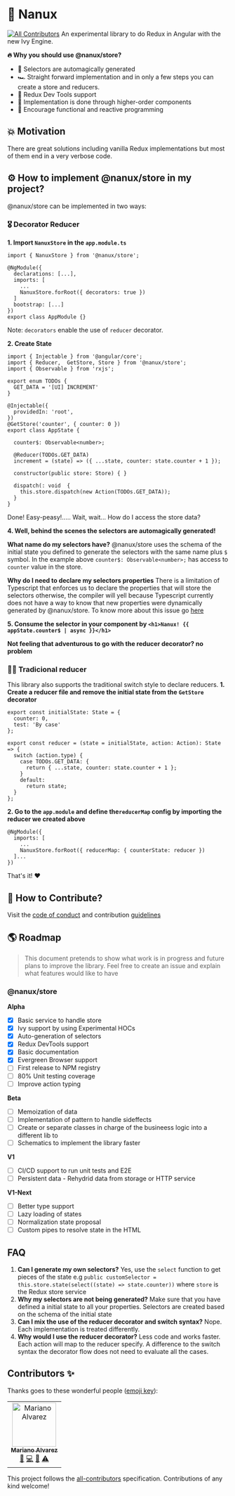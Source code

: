 # 💎 Nanux
[![All Contributors](https://img.shields.io/badge/all_contributors-1-orange.svg?style=flat-square)](#contributors)
An experimental library to do Redux in Angular with the new Ivy Engine.

**🔥 Why you should use @nanux/store?**
- 🧙 Selectors are automagically generated
- 🏎️ Straight forward implementation and in only a few steps you can create a store and reducers.
- 🐛 Redux Dev Tools support
- 👠 Implementation is done through higher-order components 
- 👷 Encourage functional and reactive programming

## 💥 Motivation 
There are great solutions including vanilla Redux implementations but most of them end in a very verbose code. 

## ⚙ How to implement @nanux/store in my project?
@nanux/store can be implemented in two ways:

### 🎖️ Decorator Reducer
**1. Import `NanuxStore` in the `app.module.ts`**

```
import { NanuxStore } from '@nanux/store';

@NgModule({
  declarations: [...],
  imports: [
    ...
    NanuxStore.forRoot({ decorators: true })
  ]
  bootstrap: [...]
})
export class AppModule {}

```
Note: `decorators` enable the use of `reducer` decorator.

**2. Create State**
```
import { Injectable } from '@angular/core';
import { Reducer,  GetStore, Store } from '@nanux/store';
import { Observable } from 'rxjs';

export enum TODOs {
  GET_DATA = '[UI] INCREMENT'
}

@Injectable({
  providedIn: 'root',
})
@GetStore('counter', { counter: 0 })
export class AppState {

  counter$: Observable<number>;

  @Reducer(TODOs.GET_DATA)
  increment = (state) => ({ ...state, counter: state.counter + 1 });

  constructor(public store: Store) { }

  dispatch(: void  {
    this.store.dispatch(new Action(TODOs.GET_DATA));    
  }
}
```
Done! Easy-peasy!..... Wait, wait... How do I access the store data?

**4. Well, behind the scenes the selectors are automagically generated!**

**What name do my selectors have?**
@nanux/store uses the schema of the initial state you defined to generate the selectors with the same name plus `$` symbol.
In the example above `counter$: Observable<number>;` has access to `counter` value in the store.

**Why do I need to declare my selectors properties**
There is a limitation of Typescript that enforces us to declare the properties that will store the selectors otherwise, the compiler will yell because Typescript currently does not have a way to know that new properties were dynamically generated by @nanux/store.
To know more about this issue go [here](https://github.com/microsoft/TypeScript/issues/4881)

**5. Consume the selector in your component by `<h1>Nanux! {{ appState.counter$ | async }}</h1>`**

**Not feeling that adventurous to go with the reducer decorator? no problem**

### 👴🏻 Tradicional reducer
This library also supports the traditional switch style to declare reducers.
**1. Create a reducer file and remove the initial state from the `GetStore` decorator**

```
export const initialState: State = {
  counter: 0,
  test: 'By case'
};

export const reducer = (state = initialState, action: Action): State => {
  switch (action.type) {
    case TODOs.GET_DATA: {
      return { ...state, counter: state.counter + 1 };
    }
    default:
      return state;
  }
};
```

**2. Go to the `app.module` and define the`reducerMap` config by importing the reducer we created above**
```
@NgModule({  
  imports: [
    ...
    NanuxStore.forRoot({ reducerMap: { counterState: reducer })
  ]...
})
```

That's it! ❤️ 

## 💼 How to Contribute?
Visit the [code of conduct](./CODE_OF_CONDUCT.md) and contribution [guidelines](./CONTRIBUTING.md)

## 🌎 Roadmap
> This document pretends to show what work is in progress and future plans to improve the library. Feel free to create an issue and explain what features would like to have

### @nanux/store
**Alpha**
- [x] Basic service to handle store  
- [x] Ivy support by using Experimental HOCs
- [x] Auto-generation of selectors
- [x] Redux DevTools support
- [X] Basic documentation
- [X] Evergreen Browser support
- [ ] First release to NPM registry
- [ ] 80% Unit testing coverage
- [ ] Improve action typing

**Beta**
- [ ] Memoization of data 
- [ ] Implementation of pattern to handle sideffects
- [ ] Create or separate classes in charge of the busineess logic into a different lib to 
- [ ] Schematics to implement the library faster

**V1**
- [ ] CI/CD support to run unit tests and E2E
- [ ] Persistent data - Rehydrid data from storage or HTTP service  

**V1-Next**
- [ ] Better type support 
- [ ] Lazy loading of states 
- [ ] Normalization state proposal
- [ ] Custom pipes to resolve state in the HTML

## FAQ
1. **Can I generate my own selectors?**
    Yes, use the `select` function to get pieces of the state e.g
   `public customSelector = this.store.state(select((state) => state.counter))` where `store` is the Redux store service
2. **Why my selectors are not being generated?**
    Make sure that you have defined a initial state to all your properties. Selectors are created based on the schema of the initial state
3. **Can I mix the use of the reducer decorator and switch syntax?**
    Nope. Each implementation is treated differently.
4. **Why would I use the reducer decorator?**
    Less code and works faster. Each action will map to the reducer specify. A difference to the switch syntax the decorator flow does not need to evaluate all the cases.


## Contributors ✨

Thanks goes to these wonderful people ([emoji key](https://allcontributors.org/docs/en/emoji-key)):

<!-- ALL-CONTRIBUTORS-LIST:START - Do not remove or modify this section -->
<!-- prettier-ignore -->
<table>
  <tr>
    <td align="center"><a href="https://github.com/mahcr"><img src="https://avatars2.githubusercontent.com/u/16544451?v=4" width="100px;" alt="Mariano Alvarez"/><br /><sub><b>Mariano Alvarez</b></sub></a><br /><a href="#ideas-mahcr" title="Ideas, Planning, & Feedback">🤔</a> <a href="https://github.com/mahcr/nanux/commits?author=mahcr" title="Code">💻</a> <a href="#maintenance-mahcr" title="Maintenance">🚧</a> <a href="https://github.com/mahcr/nanux/commits?author=mahcr" title="Tests">⚠️</a></td>
  </tr>
</table>

<!-- ALL-CONTRIBUTORS-LIST:END -->

This project follows the [all-contributors](https://github.com/all-contributors/all-contributors) specification. Contributions of any kind welcome!
